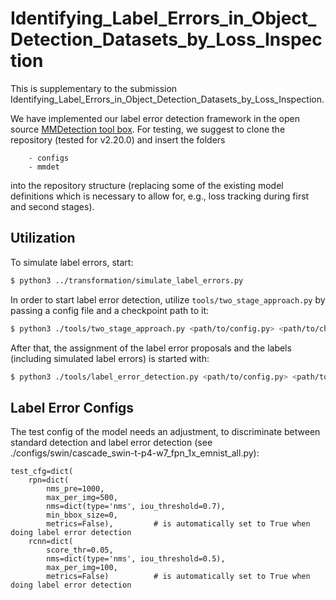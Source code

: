 # Identifying_Label_Errors_in_Object_Detection_Datasets_by_Loss_Inspection

This is supplementary to the submission Identifying_Label_Errors_in_Object_Detection_Datasets_by_Loss_Inspection.

We have implemented our label error detection framework in the open source [MMDetection tool box](https://github.com/open-mmlab/mmdetection). For testing, we suggest to clone the repository (tested for v2.20.0) and insert the folders 
```
    - configs
    - mmdet
```
into the repository structure (replacing some of the existing model definitions which is necessary to allow for, e.g., loss tracking during first and second stages).

## Utilization
To simulate label errors, start:
```bash
$ python3 ../transformation/simulate_label_errors.py
```
In order to start label error detection, utilize `tools/two_stage_approach.py` by passing a config file and a checkpoint path to it:
```bash
$ python3 ./tools/two_stage_approach.py <path/to/config.py> <path/to/checkpoint.py>
```
After that, the assignment of the label error proposals and the labels (including simulated label errors) is started with:
```bash
$ python3 ./tools/label_error_detection.py <path/to/config.py> <path/to/work_dir>
```

## Label Error Configs
The test config of the model needs an adjustment, to discriminate between standard detection and label error detection (see ./configs/swin/cascade_swin-t-p4-w7_fpn_1x_emnist_all.py):
```python3
test_cfg=dict(
    rpn=dict(
        nms_pre=1000,
        max_per_img=500,
        nms=dict(type='nms', iou_threshold=0.7),
        min_bbox_size=0,
        metrics=False),         # is automatically set to True when doing label error detection
    rcnn=dict(
        score_thr=0.05,
        nms=dict(type='nms', iou_threshold=0.5),
        max_per_img=100,
        metrics=False)          # is automatically set to True when doing label error detection
```
